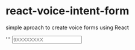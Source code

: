# react-voice-intent-form
simple aproach to create voice forms using React

'''<VoiceToTextInput hint="teléfono" name="phone" result={this.props.result} value={this.state.phone} onChange={this.onChange} >
	<input className="span6 form-control h-100 w-100" rows="3" placeholder="9XXXXXXXX" required ></input>
</VoiceToTextInput>
